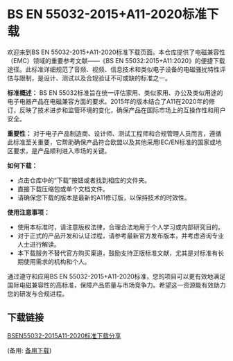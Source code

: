 # BS EN 55032-2015+A11-2020标准下载

欢迎来到BS EN 55032-2015+A11-2020标准下载页面。本仓库提供了电磁兼容性（EMC）领域的重要参考文献——《BS EN 55032:2015+A11:2020》的便捷下载途径。此标准详细规范了音频、视频、信息技术和类似电子设备的电磁骚扰特性评估与限制，是设计、测试以及合规验证不可或缺的标准之一。

**标准概述：**
BS EN 55032标准旨在统一评估家用、类似家用、办公及类似用途的电子电器产品在电磁兼容方面的要求。2015年的版本结合了A11在2020年的修订，反映了技术进步和监管环境的变化，确保产品在国际市场上的互操作性和用户安全。

**重要性：**
对于电子产品制造商、设计师、测试工程师和合规管理人员而言，遵循此标准至关重要，它帮助确保产品符合欧盟以及其他采用IEC/EN标准的国家或地区要求，是产品顺利进入市场的关键。

**如何下载：**
- 点击仓库中的“下载”按钮或者找到相应的文件夹。
- 直接下载压缩包或单个文档文件。
- 请确保您下载的版本是最新的A11修订版，以保持技术的时效性。

**使用注意事项：**
- 使用本标准时，请注意版权法律，合理合法地用于个人学习或内部研究目的。
- 对于正式的产品开发和认证过程，请参考最新官方发布版本，并考虑咨询专业人士进行解读。
- 本下载服务不替代官方购买渠道，鼓励支持正版标准文献，尤其是对标准有长期使用需求的机构和个人。

通过遵守和应用BS EN 55032-2015+A11-2020标准，您的项目可以更有效地满足国际电磁兼容性的高标准，保障产品质量与市场竞争力。希望这一资源能有效助力您的研发与合规进程。

## 下载链接
[BSEN55032-2015A11-2020标准下载分享](https://pan.quark.cn/s/7e94166de1e4) 

(备用: [备用下载](https://pan.baidu.com/s/1YGbsDpIOJ5D1owQeNAOn2g?pwd=1234))
